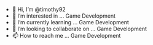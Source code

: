 - 👋 Hi, I’m @timothy92
- 👀 I’m interested in ... Game Development
- 🌱 I’m currently learning ... Game Development
- 💞️ I’m looking to collaborate on ... Game Development
- 📫 How to reach me ... Game Development

<!---
timothy92/timothy92 is a ✨ special ✨ repository because its `README.md` (this file) appears on your GitHub profile.
You can click the Preview link to take a look at your changes.
--->

